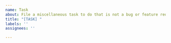 ```yaml
---
name: Task
about: File a miscellaneous task to do that is not a bug or feature request
title: "[TASK] "
labels: ''
assignees: ''

---
```



